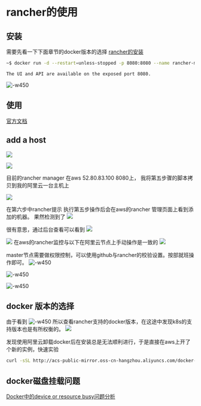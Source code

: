 # rancher的使用

## 安装
需要先看一下下面章节的docker版本的选择
[rancher的安装](https://github.com/rancher/rancher#installation)


```sh
~$ docker run -d --restart=unless-stopped -p 8080:8080 --name rancher-master rancher/server:v1.6.7
```
`The UI and API are available on the exposed port 8080.`

![-w450](media/15037281673139.jpg)

## 使用
[官方文档](http://rancher.com/docs/rancher/v1.6/en/)


## add a host
![](media/15037294500053.jpg)



![](media/15037603785872.jpg)

目前的rancher manager 在aws 52.80.83.100 8080上，
我将第五步骤的脚本拷贝到我的阿里云一台主机上

![](media/15037295459531.jpg)




在第六步中rancher提示 执行第五步操作后会在aws的rancher 管理页面上看到添加的机器。
果然检测到了
![](media/15037296682087.jpg)


很有意思，通过后台查看可以看到
![](media/15037298692159.jpg)


![](media/15037327719075.jpg)
在aws的rancher监控与以下在阿里云节点上手动操作是一致的
![](media/15037328951858.jpg)

master节点需要做权限控制，可以使用github与rancher的校验设置。按部就班操作即可。
![-w450](media/15037315386434.jpg)

![-w450](media/15037317799064.jpg)

![-w450](media/15037320220070.jpg)

## docker 版本的选择
由于看到
![-w450](media/15037366970030.jpg)
所以查看rancher支持的docker版本，在这途中发现k8s的支持版本也是有所权衡的。
![](media/15037334425899.jpg)


发现使用阿里云卸载docker后在安装总是无法顺利进行，于是直接在aws上开了个新的实例，快速实验
```sh
curl -sSL http://acs-public-mirror.oss-cn-hangzhou.aliyuncs.com/docker-engine/internet | sh /dev/stdin 1.12.3
```


## docker磁盘挂载问题
[Docker中的device or resource busy问题分析](http://niusmallnan.com/2016/12/27/docker-device-resource-busy/)

